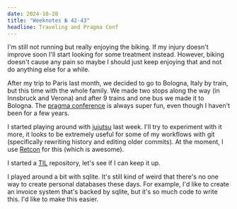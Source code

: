 ```yaml
---
date: 2024-10-28
title: "Weeknotes № 42-43"
headline: Traveling and Pragma Conf
---
```


I'm still not running but really enjoying the biking. If my injury doesn't improve soon I'll start looking for some treatment instead. However, biking doesn't cause any pain so maybe I should just keep enjoying that and not do anything else for a while.

After my trip to Paris last month, we decided to go to Bologna, Italy by train, but this time with the whole family. We made two stops along the way (in Innsbruck and Verona) and after 9 trains and one bus we made it to Bologna. The [pragma conference](https://pragmaconference.com) is always super fun, even though I haven't been for a few years.

I started playing around with [jujutsu](https://martinvonz.github.io/jj/latest/) last week. I'll try to experiment with it more, it looks to be extremely useful for some of my workflows with git (specifically rewriting history and editing older commits). At the moment, I use [Retcon](https://retcon.app) for this (which is awesome).

I started a [TIL](http://github.com/chriseidhof/til) repository, let's see if I can keep it up.

I played around a bit with sqlite. It's still kind of weird that there's no one way to create personal databases these days. For example, I'd like to create an invoice system that's backed by sqlite, but it's so much code to write this. I'd like to make this easier.
